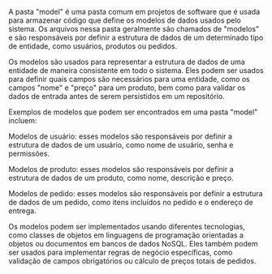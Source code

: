 A pasta "model" é uma pasta comum em projetos de software que é usada para armazenar código que define os modelos de dados usados ​​pelo sistema. Os arquivos nessa pasta geralmente são chamados de "modelos" e são responsáveis por definir a estrutura de dados de um determinado tipo de entidade, como usuários, produtos ou pedidos.

Os modelos são usados ​​para representar a estrutura de dados de uma entidade de maneira consistente em todo o sistema. Eles podem ser usados ​​para definir quais campos são necessários para uma entidade, como os campos "nome" e "preço" para um produto, bem como para validar os dados de entrada antes de serem persistidos em um repositório.

Exemplos de modelos que podem ser encontrados em uma pasta "model" incluem:

Modelos de usuário: esses modelos são responsáveis por definir a estrutura de dados de um usuário, como nome de usuário, senha e permissões.

Modelos de produto: esses modelos são responsáveis por definir a estrutura de dados de um produto, como nome, descrição e preço.

Modelos de pedido: esses modelos são responsáveis por definir a estrutura de dados de um pedido, como itens incluídos no pedido e o endereço de entrega.

Os modelos podem ser implementados usando diferentes tecnologias, como classes de objetos em linguagens de programação orientadas a objetos ou documentos em bancos de dados NoSQL. Eles também podem ser usados ​​para implementar regras de negócio específicas, como validação de campos obrigatórios ou cálculo de preços totais de pedidos.